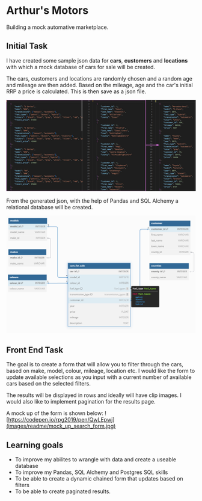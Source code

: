 # Arthur's Motors
Building a mock automative marketplace.

## Initial Task
I have created some sample json data for **cars**, **customers** and **locations** with which a mock database of cars for sale will be created.

The cars, customers and locations are randomly chosen and a random age and mileage are then added. Based on the mileage, age and the car's initial RRP a price is calculated. This is then save as a json file.

![cars for sale json](images/readme/cars_for_sale_json.jpg)

From the generated json, with the help of Pandas and SQL Alchemy a relational database will be created.

![cars for sale entity relationship diagram](images/readme/cars-for-sale-ERD.png)

## Front End Task

The goal is to create a form that will allow you to filter through the cars, based on make, model, colour, mileage, location etc. I would like the form to update available selections as you input with a current number of available cars based on the selected filters.

The results will be displayed in rows and ideally will have clip images. I would also like to implement pagination for the results page.

A mock up of the form is shown below:
![https://codepen.io/rpg2019/pen/QwLEpwj](images/readme/mock_up_search_form.jpg)

## Learning goals

- To improve my abilites to wrangle with data and create a useable database
- To improve my Pandas, SQL Alchemy and Postgres SQL skills
- To be able to create a dynamic chained form that updates based on filters
- To be able to create paginated results.
